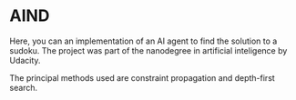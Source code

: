 # AIND
Here, you can an implementation of an AI agent to find the solution to a sudoku.
The project was part of the nanodegree in artificial inteligence by Udacity. 

The principal methods used are constraint propagation and depth-first search.

